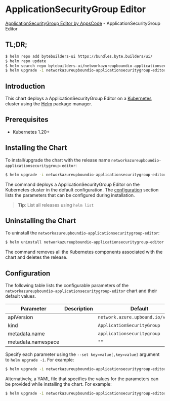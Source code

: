 # ApplicationSecurityGroup Editor

[ApplicationSecurityGroup Editor by AppsCode](https://byte.builders) - ApplicationSecurityGroup Editor

## TL;DR;

```bash
$ helm repo add bytebuilders-ui https://bundles.byte.builders/ui/
$ helm repo update
$ helm search repo bytebuilders-ui/networkazureupboundio-applicationsecuritygroup-editor --version=v0.4.18
$ helm upgrade -i networkazureupboundio-applicationsecuritygroup-editor bytebuilders-ui/networkazureupboundio-applicationsecuritygroup-editor -n default --create-namespace --version=v0.4.18
```

## Introduction

This chart deploys a ApplicationSecurityGroup Editor on a [Kubernetes](http://kubernetes.io) cluster using the [Helm](https://helm.sh) package manager.

## Prerequisites

- Kubernetes 1.20+

## Installing the Chart

To install/upgrade the chart with the release name `networkazureupboundio-applicationsecuritygroup-editor`:

```bash
$ helm upgrade -i networkazureupboundio-applicationsecuritygroup-editor bytebuilders-ui/networkazureupboundio-applicationsecuritygroup-editor -n default --create-namespace --version=v0.4.18
```

The command deploys a ApplicationSecurityGroup Editor on the Kubernetes cluster in the default configuration. The [configuration](#configuration) section lists the parameters that can be configured during installation.

> **Tip**: List all releases using `helm list`

## Uninstalling the Chart

To uninstall the `networkazureupboundio-applicationsecuritygroup-editor`:

```bash
$ helm uninstall networkazureupboundio-applicationsecuritygroup-editor -n default
```

The command removes all the Kubernetes components associated with the chart and deletes the release.

## Configuration

The following table lists the configurable parameters of the `networkazureupboundio-applicationsecuritygroup-editor` chart and their default values.

|     Parameter      | Description |                    Default                    |
|--------------------|-------------|-----------------------------------------------|
| apiVersion         |             | <code>network.azure.upbound.io/v1beta1</code> |
| kind               |             | <code>ApplicationSecurityGroup</code>         |
| metadata.name      |             | <code>applicationsecuritygroup</code>         |
| metadata.namespace |             | <code>""</code>                               |


Specify each parameter using the `--set key=value[,key=value]` argument to `helm upgrade -i`. For example:

```bash
$ helm upgrade -i networkazureupboundio-applicationsecuritygroup-editor bytebuilders-ui/networkazureupboundio-applicationsecuritygroup-editor -n default --create-namespace --version=v0.4.18 --set apiVersion=network.azure.upbound.io/v1beta1
```

Alternatively, a YAML file that specifies the values for the parameters can be provided while
installing the chart. For example:

```bash
$ helm upgrade -i networkazureupboundio-applicationsecuritygroup-editor bytebuilders-ui/networkazureupboundio-applicationsecuritygroup-editor -n default --create-namespace --version=v0.4.18 --values values.yaml
```
